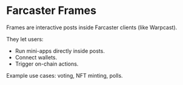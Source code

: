 # Farcaster Frames

Frames are interactive posts inside Farcaster clients (like Warpcast).  

They let users:
- Run mini-apps directly inside posts.
- Connect wallets.
- Trigger on-chain actions.

Example use cases: voting, NFT minting, polls.
